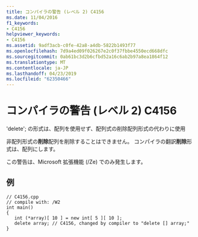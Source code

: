 ```yaml
---
title: コンパイラの警告 (レベル 2) C4156
ms.date: 11/04/2016
f1_keywords:
- C4156
helpviewer_keywords:
- C4156
ms.assetid: 9adf3acb-c0fe-42a8-a4db-5822b1493f77
ms.openlocfilehash: 7d9a4ed09f026267e2c0f37fbbe4550ecd668dfc
ms.sourcegitcommit: 0ab61bc3d2b6cfbd52a16c6ab2b97a8ea1864f12
ms.translationtype: MT
ms.contentlocale: ja-JP
ms.lasthandoff: 04/23/2019
ms.locfileid: "62350466"
---
```

# <a name="compiler-warning-level-2-c4156"></a>コンパイラの警告 (レベル 2) C4156

'delete'; の形式は、配列を使用せず、配列式の削除配列形式の代わりに使用

非配列形式の**削除**配列を削除することはできません。 コンパイラの翻訳**削除**形式は、配列にします。

この警告は、Microsoft 拡張機能 (/Ze) でのみ発生します。

## <a name="example"></a>例

```
// C4156.cpp
// compile with: /W2
int main()
{
   int (*array)[ 10 ] = new int[ 5 ][ 10 ];
   delete array; // C4156, changed by compiler to "delete [] array;"
}
```